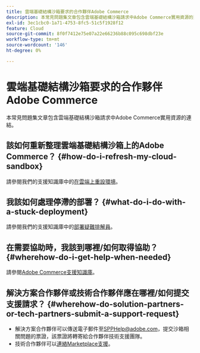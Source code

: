 ```yaml
---
title: 雲端基礎結構沙箱要求的合作夥伴Adobe Commerce
description: 本常見問題集文章包含雲端基礎結構沙箱請求中Adobe Commerce實用資源的連結。
exl-id: 3ec1cbc0-1a71-4753-8fc5-51c5f1928f12
feature: Cloud
source-git-commit: 8f0f7412e75e07a22e66236b88c095c698dbf23e
workflow-type: tm+mt
source-wordcount: '146'
ht-degree: 0%

---
```


# 雲端基礎結構沙箱要求的合作夥伴Adobe Commerce

本常見問題集文章包含雲端基礎結構沙箱請求中Adobe Commerce實用資源的連結。

## 該如何重新整理雲端基礎結構沙箱上的Adobe Commerce？ {#how-do-i-refresh-my-cloud-sandbox}

請參閱我們的支援知識庫中的[在雲端上重設環境](/help/how-to/general/reset-environment-on-cloud.md)。

## 我該如何處理停滯的部署？ {#what-do-i-do-with-a-stuck-deployment}

請參閱我們的支援知識庫中的[部署疑難排解員](/help/troubleshooting/deployment/magento-deployment-troubleshooter.md)。

## 在需要協助時，我該到哪裡/如何取得協助？ {#wherehow-do-i-get-help-when-needed}

請參閱[Adobe Commerce支援知識庫](https://support.magento.com/hc/en-us)。

## 解決方案合作夥伴或技術合作夥伴應在哪裡/如何提交支援請求？ {#wherehow-do-solution-partners-or-tech-partners-submit-a-support-request}

* 解決方案合作夥伴可以傳送電子郵件至[SPPHelp@adobe.com](mailto:SPPHelp@adobe.com)，提交沙箱相關問題的票證，該票證將轉寄給合作夥伴技術支援團隊。
* 技術合作夥伴可以[連絡Marketplace支援](mailto:commercemarketplacesupport@adobe.com)。
